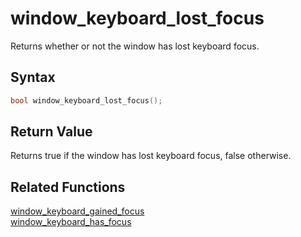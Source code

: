 
# window_keyboard_lost_focus

Returns whether or not the window has lost keyboard focus.

## Syntax

```cpp
bool window_keyboard_lost_focus();
```

## Return Value

Returns true if the window has lost keyboard focus, false otherwise.

## Related Functions

[window_keyboard_gained_focus](https://github.com/RandyGaul/cute_framework/blob/master/docs/window/window_keyboard_gained_focus.md)  
[window_keyboard_has_focus](https://github.com/RandyGaul/cute_framework/blob/master/docs/window/window_keyboard_has_focus.md)  
